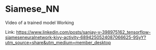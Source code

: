 # Siamese_NN

Video of a trained model Working

Link: https://www.linkedin.com/posts/sanjay-v-398975162_tensorflow-siameseneuralnetwork-kivy-activity-6894250524087066625-9SyY?utm_source=share&utm_medium=member_desktop

